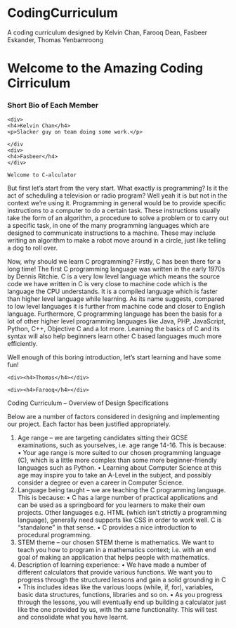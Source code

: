 # CodingCurriculum
A coding curriculum designed by Kelvin Chan, Farooq Dean, Fasbeer Eskander, Thomas Yenbamroong

<h1> Welcome to the Amazing Coding Cirriculum </h1>

<div>
    <h3> Short Bio of Each Member </h3>

    <div>
    <h4>Kelvin Chan</h4>
    <p>Slacker guy on team doing some work.</p>

    </div
    <div>
    <h4>Fasbeer</h4>
    </div>
    
    Welcome to C-alculator 

But first let’s start from the very start. What exactly is programming? Is it the act of scheduling a television or radio program? Well yeah it is but not in the context we’re using it. Programming in general would be to provide specific instructions to a computer to do a certain task. These instructions usually take the form of an algorithm, a procedure to solve a problem or to carry out a specific task, in one of the many programming languages which are designed to communicate instructions to a machine. These may include writing an algorithm to make a robot move around in a circle, just like telling a dog to roll over.

Now, why should we learn C programming? Firstly, C has been there for a long time! The first C programming language was written in the early 1970s by Dennis Ritchie. C is a very low level language which means the source code we have written in C is very close to machine code which is the language the CPU understands.  It is a compiled language which is faster than higher level language while learning. As its name suggests, compared to low level languages it is further from machine code and closer to English language. Furthermore, C programming language has been the basis for a lot of other higher level programming languages like Java, PHP, JavaScript, Python, C++, Objective C and a lot more. Learning the basics of C and its syntax will also help beginners learn other C based languages much more efficiently. 

Well enough of this boring introduction, let’s start learning and have some fun!


    <div><h4>Thomas</h4></div>

    <div><h4>Farooq</h4></div>

</div>


Coding Curriculum – Overview of Design Specifications 

Below are a number of factors considered in designing and implementing our project. Each factor has been justified appropriately.

1.	Age range – we are targeting candidates sitting their GCSE examinations, such as yourselves, i.e. age range 14-16. This is because:
•	Your age range is more suited to our chosen programming language (C), which is a little more complex than some more beginner-friendly languages such as Python. 
•	Learning about Computer Science at this age may inspire you to take an A-Level in the subject, and possibly consider a degree or even a career in Computer Science.
2.	Language being taught – we are teaching the C programming language. This is because:
•	C has a large number of practical applications and can be used as a springboard for you learners to make their own projects. Other languages e.g. HTML (which isn’t strictly a programming language), generally need supports like CSS in order to work well. C is “standalone” in that sense.
•	C provides a nice introduction to procedural programming.
3.	STEM theme – our chosen STEM theme is mathematics. We want to teach you how to program in a mathematics context; i.e. with an end goal of making an application that helps people with mathematics.
4.	Description of learning experience:
•	We have made a number of different calculators that provide various functions. We want you to progress through the structured lessons and gain a solid grounding in C
•	This includes ideas like the various loops (while, if, for), variables, basic data structures, functions, libraries and so on.
•	As you progress through the lessons, you will eventually end up building a calculator just like the one provided by us, with the same functionality. This will test and consolidate what you have learnt. 
